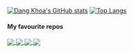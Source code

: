 [![Dang Khoa's GitHub stats](https://github-readme-stats.vercel.app/api?username=lekhoa011159CloneShowcase&show_icons=true&theme=midnight-purple&include_all_commits=true)](https://github.com/anuraghazra/github-readme-stats) [![Top Langs](https://github-readme-stats.vercel.app/api/top-langs/?username=lekhoa011159CloneShowcase&size_weight=0.5&count_weight=0.5&theme=midnight-purple&layout=donut)](https://github.com/anuraghazra/github-readme-stats)


#### My favourite repos
<a target="_blank" href="https://github.com/lekhoa011159CloneShowcase/nuxicommerce">
  <img align="center" src="https://github-readme-stats.vercel.app/api/pin/?username=lekhoa011159CloneShowcase&repo=nuxicommerce&show_icons=true&theme=midnight-purple" />
</a>

<a target="_blank" href="https://github.com/lekhoa011159CloneShowcase/threejs-portfolio">
  <img align="center" src="https://github-readme-stats.vercel.app/api/pin/?username=lekhoa011159CloneShowcase&repo=threejs-portfolio&show_icons=true&theme=midnight-purple" />
</a>

<a target="_blank" href="https://github.com/lekhoa011159CloneShowcase/Drippple">
  <img align="center" src="https://github-readme-stats.vercel.app/api/pin/?username=lekhoa011159CloneShowcase&repo=Drippple&show_icons=true&theme=midnight-purple" />
</a>

<a target="_blank" href="https://github.com/lekhoa011159CloneShowcase/airbnb-clone-full-options">
  <img align="center" src="https://github-readme-stats.vercel.app/api/pin/?username=lekhoa011159CloneShowcase&repo=airbnb-clone-full-options&show_icons=true&theme=midnight-purple" />
</a>


